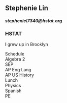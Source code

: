 ## **Stephenie Lin**

#### **_stepheniel7340@hstat.org_**

### **HSTAT**

I grew up in Brooklyn


Schedule  
Algebra 2  
SEP  
AP Eng Lang  
AP US History   
Lunch   
Physics  
Spanish  
PE  

